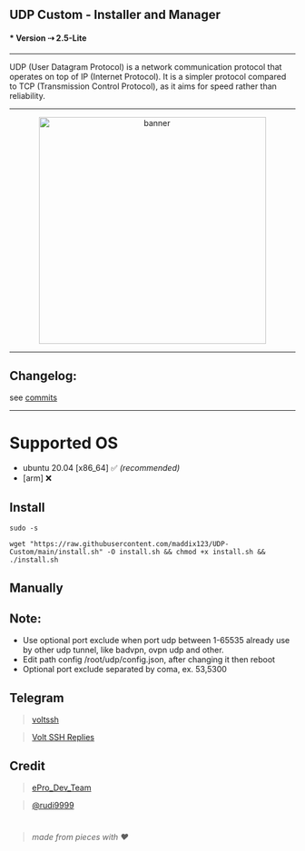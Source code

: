 ## UDP Custom - Installer and Manager
#### * Version ⇢ 2.5-Lite
---
UDP (User Datagram Protocol) is a network communication protocol that operates on top of IP (Internet Protocol). It is a simpler protocol compared to TCP (Transmission Control Protocol), as it aims for speed rather than reliability.


---
<center><img src="https://raw.githubusercontent.com/prjkt-nv404/UDP-Custom-Installer-Manager/main/bin/banner.jpg" alt="banner" width="400"/></center>

---
## Changelog: 
see [commits](https://github.com/prjkt-nv404/UDP-Custom-Installer-Manager/commits/main)

---

# Supported OS
- ubuntu 20.04 [x86_64] ✅ _(recommended)_
- [arm] ❌

## Install
```
sudo -s
``` 
```
wget "https://raw.githubusercontent.com/maddix123/UDP-Custom/main/install.sh" -O install.sh && chmod +x install.sh && ./install.sh
```


## Manually

## Note: 
 * Use optional port exclude when port udp between 1-65535 already use by other udp tunnel, like badvpn, ovpn udp and other.
 * Edit path config /root/udp/config.json, after changing it then reboot
 * Optional port exclude separated by coma, ex. 53,5300

## Telegram 
 > [voltssh](https://t.me/vp_voltssh)

 > [Volt SSH Replies](https://t.me/VoltsshBot)

## Credit
 > [ePro_Dev_Team](https://t.me/ePro_Dev_Team/141)

 > [@rudi9999]()

#
  > _made from pieces with ❤️_
#
